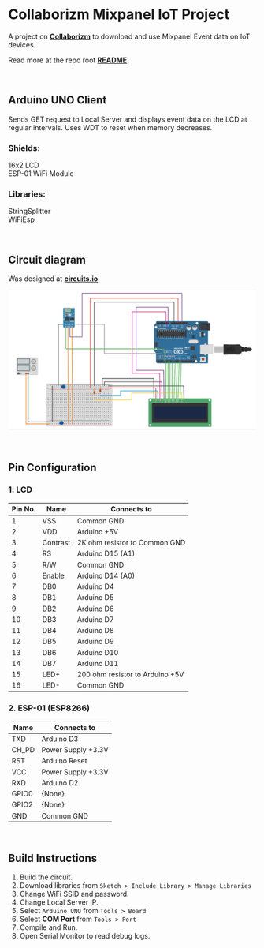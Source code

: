 # **Collaborizm Mixpanel IoT Project**
A project on **[Collaborizm](https://www.collaborizm.com/)** to download and use Mixpanel Event data on IoT devices.   

Read more at the repo root **[README](https://github.com/aharshac/Collaborizm_Mixpanel_IoT/blob/master/README.md).**

&nbsp;

## **Arduino UNO Client**
Sends GET request to Local Server and displays event data on the LCD at regular intervals. Uses WDT to reset when memory decreases.

### Shields:
16x2 LCD  
ESP-01 WiFi Module  

### Libraries:
StringSplitter  
WiFiEsp

&nbsp;

## **Circuit diagram**
Was designed at **[circuits.io](https://circuits.io/circuits/3389638-arduino-esp-01-wifi-lcd)**   

![Circuit Diagram](https://github.com/aharshac/Collaborizm_Mixpanel_IoT/raw/master/Arduino_UNO_Client/Circuit%20Diagram.png "Circuit Diagram")

&nbsp;

## **Pin Configuration**  
### 1. LCD  

| Pin No. | Name         | Connects to                              |
|---------|--------------|------------------------------------------|
| 1       | VSS          | Common GND                               |
| 2       | VDD          | Arduino +5V                              |
| 3       | Contrast     | 2K ohm resistor to Common GND            |
| 4       | RS           | Arduino D15 (A1)                         |
| 5       | R/W          | Common GND                               |
| 6       | Enable       | Arduino D14 (A0)                         |
| 7       | DB0          | Arduino D4                               |
| 8       | DB1          | Arduino D5                               |
| 9       | DB2          | Arduino D6                               |
| 10      | DB3          | Arduino D7                               |
| 11      | DB4          | Arduino D8                               |
| 12      | DB5          | Arduino D9                               |
| 13      | DB6          | Arduino D10                              |
| 14      | DB7          | Arduino D11                              |
| 15      | LED+         | 200 ohm resistor to Arduino +5V          |
| 16      | LED-         | Common GND                               |


### 2. ESP-01 (ESP8266)  
| Name         | Connects to                              |
|--------------|------------------------------------------|
| TXD          | Arduino D3                               |
| CH_PD        | Power Supply +3.3V                       |
| RST          | Arduino Reset                            |
| VCC          | Power Supply +3.3V                       |
| RXD          | Arduino D2                               |
| GPIO0        | {None}                                   |
| GPIO2        | {None}                                   |
| GND          | Common GND                               |

&nbsp;

## **Build Instructions**
1. Build the circuit.
2. Download libraries from ``Sketch > Include Library > Manage Libraries``
3. Change WiFi SSID and password.
4. Change Local Server IP.
5. Select ``Arduino UNO`` from ``Tools > Board``
6. Select **COM Port** from ``Tools > Port``
7. Compile and Run.
8. Open Serial Monitor to read debug logs.
